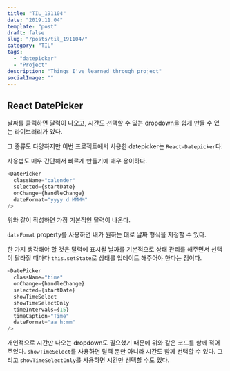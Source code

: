 ```yaml
---
title: "TIL_191104"
date: "2019.11.04"
template: "post"
draft: false
slug: "/posts/til_191104/"
category: "TIL"
tags:
  - "datepicker"
  - "Project"
description: "Things I've learned through project"
socialImage: ""
---
```


## **React DatePicker**

날짜를 클릭하면 달력이 나오고, 시간도 선택할 수 있는 dropdown을 쉽게 만들 수 있는 라이브러리가 있다.

그 종류도 다양하지만 이번 프로젝트에서 사용한 datepicker는 `React-Datepicker`다.

사용법도 매우 간단해서 빠르게 만들기에 매우 용이하다.

```js
<DatePicker
  className="calender"
  selected={startDate}
  onChange={handleChange}
  dateFormat="yyyy d MMMM"
/>
```

위와 같이 작성하면 가장 기본적인 달력이 나온다.

`dateFomat` property를 사용하면 내가 원하는 대로 날짜 형식을 지정할 수 있다.

한 가지 생각해야 할 것은 달력에 표시될 날짜를 기본적으로 상태 관리를 해주면서 선택이 달라질 때마다 `this.setState`로 상태를 업데이트 해주어야 한다는 점이다.

```js
<DatePicker
  className="time"
  onChange={handleChange}
  selected={startDate}
  showTimeSelect
  showTimeSelectOnly
  timeIntervals={15}
  timeCaption="Time"
  dateFormat="aa h:mm"
/>
```

개인적으로 시간만 나오는 dropdown도 필요했기 때문에 위와 같은 코드를 함께 적어주었다. `showTimeSelect`를 사용하면 달력 뿐만 아니라 시간도 함께 선택할 수 있다. 그리고 `showTimeSelectOnly`를 사용하면 시간만 선택할 수도 있다.
